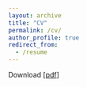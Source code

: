 ```yaml
---
layout: archive
title: "CV"
permalink: /cv/
author_profile: true
redirect_from:
  - /resume
---
```


Download [[pdf](/upload/cv/cv.pdf)]


